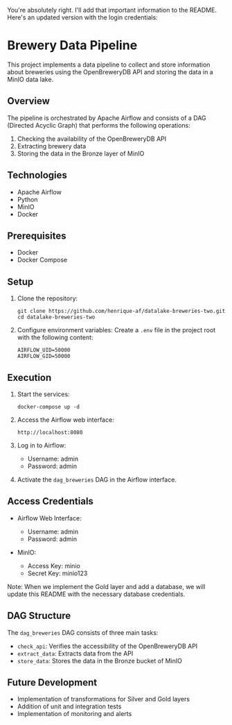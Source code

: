 You're absolutely right. I'll add that important information to the README. Here's an updated version with the login credentials:

# Brewery Data Pipeline

This project implements a data pipeline to collect and store information about breweries using the OpenBreweryDB API and storing the data in a MinIO data lake.

## Overview

The pipeline is orchestrated by Apache Airflow and consists of a DAG (Directed Acyclic Graph) that performs the following operations:

1. Checking the availability of the OpenBreweryDB API
2. Extracting brewery data
3. Storing the data in the Bronze layer of MinIO

## Technologies

- Apache Airflow
- Python
- MinIO
- Docker

## Prerequisites

- Docker
- Docker Compose

## Setup

1. Clone the repository:
   ```
   git clone https://github.com/henrique-af/datalake-breweries-two.git
   cd datalake-breweries-two
   ```

2. Configure environment variables:
   Create a `.env` file in the project root with the following content:
   ```
   AIRFLOW_UID=50000
   AIRFLOW_GID=50000
   ```

## Execution

1. Start the services:
   ```
   docker-compose up -d
   ```

2. Access the Airflow web interface:
   ```
   http://localhost:8080
   ```

3. Log in to Airflow:
   - Username: admin
   - Password: admin

4. Activate the `dag_breweries` DAG in the Airflow interface.

## Access Credentials

- Airflow Web Interface:
  - Username: admin
  - Password: admin

- MinIO:
  - Access Key: minio
  - Secret Key: minio123

Note: When we implement the Gold layer and add a database, we will update this README with the necessary database credentials.

## DAG Structure

The `dag_breweries` DAG consists of three main tasks:

- `check_api`: Verifies the accessibility of the OpenBreweryDB API
- `extract_data`: Extracts data from the API
- `store_data`: Stores the data in the Bronze bucket of MinIO

## Future Development

- Implementation of transformations for Silver and Gold layers
- Addition of unit and integration tests
- Implementation of monitoring and alerts
